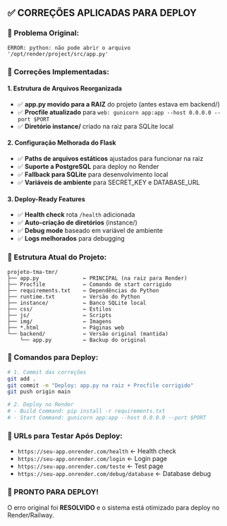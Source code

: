 ## ✅ CORREÇÕES APLICADAS PARA DEPLOY

### 🎯 Problema Original:
```
ERROR: python: não pode abrir o arquivo '/opt/render/project/src/app.py'
```

### 🔧 Correções Implementadas:

#### 1. **Estrutura de Arquivos Reorganizada**
- ✅ **app.py movido para a RAIZ** do projeto (antes estava em backend/)
- ✅ **Procfile atualizado** para `web: gunicorn app:app --host 0.0.0.0 --port $PORT`
- ✅ **Diretório instance/** criado na raiz para SQLite local

#### 2. **Configuração Melhorada do Flask**
- ✅ **Paths de arquivos estáticos** ajustados para funcionar na raiz
- ✅ **Suporte a PostgreSQL** para deploy no Render
- ✅ **Fallback para SQLite** para desenvolvimento local
- ✅ **Variáveis de ambiente** para SECRET_KEY e DATABASE_URL

#### 3. **Deploy-Ready Features**
- ✅ **Health check** rota `/health` adicionada
- ✅ **Auto-criação de diretórios** (instance/)
- ✅ **Debug mode** baseado em variável de ambiente
- ✅ **Logs melhorados** para debugging

### 📁 Estrutura Atual do Projeto:
```
projeto-tma-tmr/
├── app.py              ← PRINCIPAL (na raiz para Render)
├── Procfile            ← Comando de start corrigido
├── requirements.txt    ← Dependências do Python
├── runtime.txt         ← Versão do Python
├── instance/           ← Banco SQLite local
├── css/                ← Estilos
├── js/                 ← Scripts
├── img/                ← Imagens
├── *.html              ← Páginas web
└── backend/            ← Versão original (mantida)
    └── app.py          ← Backup do original
```

### 🚀 Comandos para Deploy:

```bash
# 1. Commit das correções
git add .
git commit -m "Deploy: app.py na raiz + Procfile corrigido"
git push origin main

# 2. Deploy no Render
# - Build Command: pip install -r requirements.txt
# - Start Command: gunicorn app:app --host 0.0.0.0 --port $PORT
```

### 🧪 URLs para Testar Após Deploy:
- `https://seu-app.onrender.com/health` ← Health check
- `https://seu-app.onrender.com/login` ← Login page
- `https://seu-app.onrender.com/teste` ← Test page
- `https://seu-app.onrender.com/debug/database` ← Database debug

### 🎉 PRONTO PARA DEPLOY!

O erro original foi **RESOLVIDO** e o sistema está otimizado para deploy no Render/Railway.
